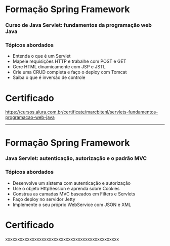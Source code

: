 # Formação Spring Framework

### Curso de Java Servlet: fundamentos da programação web Java

### Tópicos abordados

- Entenda o que é um Servlet
- Mapeie requisições HTTP e trabalhe com POST e GET
- Gere HTML dinamicamente com JSP e JSTL
- Crie uma CRUD completa e faço o deploy com Tomcat
- Saiba o que é inversão de controle

# Certificado

https://cursos.alura.com.br/certificate/marcbitenl/servlets-fundamentos-programacao-web-java


---------------------------------------------------------------------------------------------------------------------------------------------


# Formação Spring Framework

### Java Servlet: autenticação, autorização e o padrão MVC

### Tópicos abordados

- Desenvolve um sistema com autenticação e autorização
- Use o objeto HttpSession e aprenda sobre Cookies
- Construa as camadas MVC baseados em Filters e Servlets
- Faço deploy no servidor Jetty
- Implemente o seu próprio WebService com JSON e XML

# Certificado
xxxxxxxxxxxxxxxxxxxxxxxxxxxxxxxxxxxxxxxxxxxxxxx
